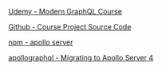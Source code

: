 [Udemy - Modern GraphQL Course](https://www.udemy.com/course/modern-graphql-complete-guide)

[Github - Course Project Source Code](https://github.com/harblaith7/GraphQL-Course-Udemy)

[npm - apollo server](https://www.npmjs.com/package/@apollo/server)

[apollographql - Migrating to Apollo Server 4](https://www.apollographql.com/docs/apollo-server/migration/)
